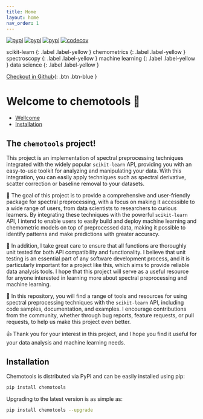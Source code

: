 ```yaml
---
title: Home
layout: home
nav_order: 1
---
```


[![pypi](https://img.shields.io/pypi/v/chemotools)](https://pypi.org/project/chemotools)
[![pypi](https://img.shields.io/pypi/pyversions/chemotools)](https://pypi.org/project/chemotools)
[![pypi](https://img.shields.io/pypi/l/chemotools)](https://github.com/paucablop/chemotools/blob/main/LICENSE)
[![codecov](https://codecov.io/github/paucablop/chemotools/branch/main/graph/badge.svg?token=D7JUJM89LN)](https://codecov.io/github/paucablop/chemotools)


scikit-learn 
{: .label .label-yellow } 
chemometrics 
{: .label .label-yellow } 
spectroscopy 
{: .label .label-yellow } 
machine learning 
{: .label .label-yellow } 
data science 
{: .label .label-yellow } 


[Checkout in Github](https://github.com/paucablop/chemotools){: .btn .btn-blue }

# __Welcome to chemotools 🖖__

- [Wellcome](#the-chemotools-project!)
- [Installation](#installation) 


## __The ```chemotools``` project!__

This project is an implementation of spectral preprocessing techniques integrated with the widely popular ```scikit-learn``` API, providing you with an easy-to-use toolkit for analyzing and manipulating your data. With this integration, you can easily apply techniques such as spectral derivative, scatter correction or baseline removal to your datasets.

🎯 The goal of this project is to provide a comprehensive and user-friendly package for spectral preprocessing, with a focus on making it accessible to a wide range of users, from data scientists to researchers to curious learners. By integrating these techniques with the powerful ```scikit-learn``` API, I intend to enable users to easily build and deploy machine learning and chemometric models on top of preprocessed data, making it possible to identify patterns and make predictions with greater accuracy.

📝 In addition, I take great care to ensure that all functions are thoroughly unit tested for both API compatibility and functionality. I believe that unit testing is an essential part of any software development process, and it is particularly important for a project like this, which aims to provide reliable data analysis tools. I hope that this project will serve as a useful resource for anyone interested in learning more about spectral preprocessing and machine learning.

🚀 In this repository, you will find a range of tools and resources for using spectral preprocessing techniques with the ```scikit-learn``` API, including code samples, documentation, and examples. I encourage contributions from the community, whether through bug reports, feature requests, or pull requests, to help us make this project even better.

👍 Thank you for your interest in this project, and I hope you find it useful for your data analysis and machine learning needs.

## __Installation__

Chemotools is distributed via PyPI and can be easily installed using pip:

```bash
pip install chemotools
```
Upgrading to the latest version is as simple as:

```bash
pip install chemotools --upgrade
```